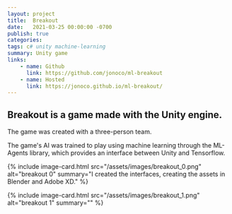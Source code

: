 ```yaml
---
layout: project
title:  Breakout
date:   2021-03-25 00:00:00 -0700
publish: true
categories: 
tags: c# unity machine-learning
summary: Unity game
links: 
    - name: Github
      link: https://github.com/jonoco/ml-breakout
    - name: Hosted
      link: https://jonoco.github.io/ml-breakout/
---
```

## Breakout is a game made with the Unity engine. 

The game was created with a three-person team. 

The game's AI was trained to play using machine learning through the ML-Agents library, which provides an interface between Unity and Tensorflow.

{% include image-card.html 
    src="/assets/images/breakout_0.png"
    alt="breakout 0" 
    summary="I created the interfaces, creating the assets in Blender and Adobe XD." 
%}

{% include image-card.html 
    src="/assets/images/breakout_1.png"
    alt="breakout 1" 
    summary="" 
%}
